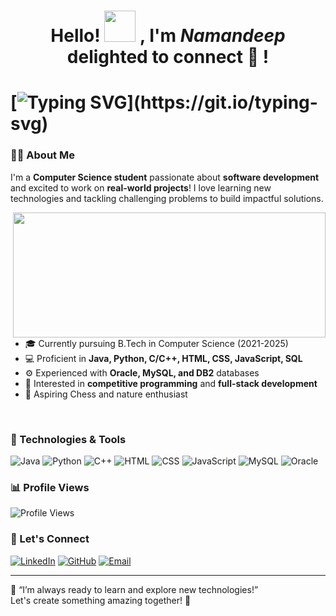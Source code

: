 
<h1 align="center"> Hello! <img src='https://media.tenor.com/images/f83458652289855ac77a3270eb51ab9e/tenor.gif' width='50' height='50'> , I'm <em>Namandeep</em> delighted to connect 👋 ! </h1>

# [![Typing SVG](https://readme-typing-svg.herokuapp.com?size=22&width=1000&lines=I'm+a+Student%2C+Developer%2C+Competitive+Programmer%2C+and+Open+Source+Enthusiast!!)](https://git.io/typing-svg)

### 👨‍💻 About Me
I'm a **Computer Science student** passionate about **software development** and excited to work on **real-world projects**! I love learning new technologies and tackling challenging problems to build impactful solutions. 

<div float="right">
<img src="https://user-images.githubusercontent.com/74038190/212750147-854a394f-fee9-4080-9770-78a4b7ece53f.gif" width="500" height="200" align="right">
</div>

- 🎓 Currently pursuing B.Tech in Computer Science (2021-2025)
- 💻 Proficient in **Java, Python, C/C++, HTML, CSS, JavaScript, SQL**
- ⚙️ Experienced with **Oracle, MySQL, and DB2** databases
- 🎯 Interested in **competitive programming** and **full-stack development**
- 📸 Aspiring Chess and nature enthusiast


<br/>

### 🔧 Technologies & Tools
![Java](https://img.shields.io/badge/Java-007396?style=for-the-badge&logo=java&logoColor=white)
![Python](https://img.shields.io/badge/Python-3776AB?style=for-the-badge&logo=python&logoColor=white)
![C++](https://img.shields.io/badge/C++-00599C?style=for-the-badge&logo=c%2B%2B&logoColor=white)
![HTML](https://img.shields.io/badge/HTML5-E34F26?style=for-the-badge&logo=html5&logoColor=white)
![CSS](https://img.shields.io/badge/CSS3-1572B6?style=for-the-badge&logo=css3&logoColor=white)
![JavaScript](https://img.shields.io/badge/JavaScript-F7DF1E?style=for-the-badge&logo=javascript&logoColor=black)
![MySQL](https://img.shields.io/badge/MySQL-4479A1?style=for-the-badge&logo=mysql&logoColor=white)
![Oracle](https://img.shields.io/badge/Oracle-F80000?style=for-the-badge&logo=oracle&logoColor=white)

### 📊 Profile Views
![Profile Views](https://hits.dwyl.com/username/namandeepgupt.svg)


### 🚀 Let's Connect
[![LinkedIn](https://img.shields.io/badge/LinkedIn-0077B5?style=for-the-badge&logo=linkedin&logoColor=white)](https://linkedin.com/in/namandeep-gupta-047533237)
[![GitHub](https://img.shields.io/badge/GitHub-100000?style=for-the-badge&logo=github&logoColor=white)](https://github.com/namandeepgupt)
[![Email](https://img.shields.io/badge/Email-D14836?style=for-the-badge&logo=gmail&logoColor=white)](mailto:iamnamandeepgupt@gmail.com)

---

🌱 “I’m always ready to learn and explore new technologies!”  
Let's create something amazing together! 🚀
